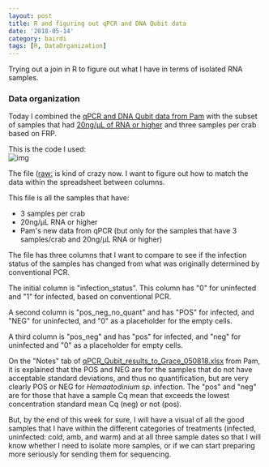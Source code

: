 ```yaml
---
layout: post
title: R and figuring out qPCR and DNA Qubit data
date: '2018-05-14'
category: bairdi
tags: [R, DataOrganization]
---
```

Trying out a join in R to figure out what I have in terms of isolated RNA samples. 

### Data organization

Today I combined the [qPCR and DNA Qubit data from Pam](https://raw.githubusercontent.com/RobertsLab/project-crab/master/data/20180514-qPCR-DNA-Qubit.csv) with the subset of samples that had [20ng/µL of RNA or higher](https://raw.githubusercontent.com/RobertsLab/project-crab/master/data/goodsamples.csv) and three samples per crab based on FRP.

This is the code I used:   
![img](http://owl.fish.washington.edu/scaphapoda/grace/20180514-left-join-script.png)

The file ([raw:](https://github.com/RobertsLab/project-crab/blob/master/data/20180514_seq_samples.csv) is kind of crazy now. I want to figure out how to match the data within the spreadsheet between columns. 

This file is all the samples that have:
- 3 samples per crab
- 20ng/µL RNA or higher 
- Pam's new data from qPCR (but only for the samples that have 3 samples/crab and 20ng/µL RNA or higher)

The file has three columns that I want to compare to see if the infection status of the samples has changed from what was originally determined by conventional PCR.

The initial column is "infection_status". This column has "0" for uninfected and "1" for infected, based on conventional PCR.

A second column is "pos_neg_no_quant" and has "POS" for infected, and "NEG" for uninfected, and "0" as a placeholder for the empty cells. 

A third column is "pos_neg" and has "pos" for infected, and "neg" for uninfected and "0" as a placeholder for empty cells.

On the "Notes" tab of [qPCR_Qubit_results_to_Grace_050818.xlsx](https://github.com/RobertsLab/project-crab/blob/master/data/qPCR_Qubit_results_to_Grace_050818.xlsx) from Pam, it is explained that the POS and NEG are for the samples that do not have acceptable standard deviations, and thus no quantification, but are very clearly POS or NEG for _Hemaatodinium sp._ infection. The "pos" and "neg" are for those that have a sample Cq mean that exceeds the lowest concentration standard mean Cq (neg) or not (pos).

But, by the end of this week for sure, I will have a visual of all the good samples that I have within the different categories of treatments (infected, uninfected: cold, amb, and warm) and at all three sample dates so that I will know whether I need to isolate more samples, or if we can start preparing more seriously for sending them for sequencing. 

